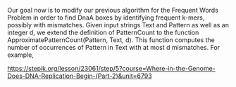 Our goal now is to modify our previous algorithm for the Frequent Words Problem in order to find DnaA boxes by identifying frequent k-mers, possibly with mismatches. Given input strings Text and Pattern as well as an integer d, we extend the definition of PatternCount to the function ApproximatePatternCount(Pattern, Text, d). This function computes the number of occurrences of Pattern in Text with at most d mismatches. For example,

https://stepik.org/lesson/23061/step/5?course=Where-in-the-Genome-Does-DNA-Replication-Begin-(Part-2)&unit=6793